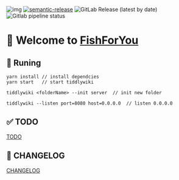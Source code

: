![img](https://img.shields.io/gitlab/v/tag/oeyoews/tw5?style=social&logo=gitlab&logoColor=)
[![semantic-release](https://img.shields.io/badge/%20%20%F0%9F%93%A6%F0%9F%9A%80-semantic--release-e10079.svg)](https://github.com/semantic-release/semantic-release)
<img alt="GitLab Release (latest by date)" src="https://img.shields.io/gitlab/v/release/oeyoews/tw5">
<img alt="Gitlab pipeline status" src="https://img.shields.io/gitlab/pipeline-status/oeyoews/tw5?branch=tw6">

# 🎉 Welcome to [FishForYou](https://oeyoew.fun)

## 🎽 Runing

```tw
yarn install // install dependcies
yarn start   // start tiddlywiki
```

```tw
tiddlywiki <folderName> --init server  // init new folder
```

```tw
tiddlywiki --listen port=8080 host=0.0.0.0  // listen 0.0.0.0
```

## ✅ TODO

[TODO](docs/TODO.md)

## 🎅 CHANGELOG

[CHANGELOG](CHANGELOG.md)
